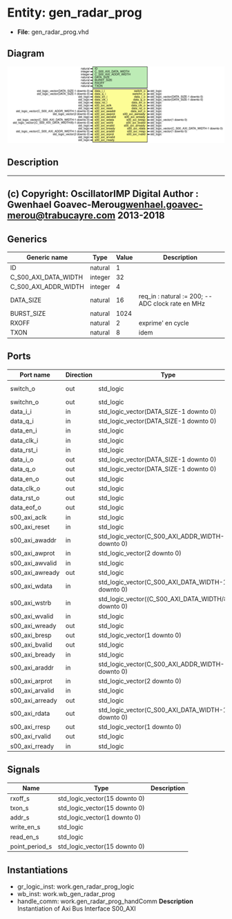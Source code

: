 # Entity: gen_radar_prog

- **File**: gen_radar_prog.vhd
## Diagram

![Diagram](gen_radar_prog.svg "Diagram")
## Description

-------------------------------------------------------------------------
 (c) Copyright: OscillatorIMP Digital
 Author : Gwenhael Goavec-Merou<gwenhael.goavec-merou@trabucayre.com>
 2013-2018
-------------------------------------------------------------------------
## Generics

| Generic name         | Type    | Value | Description                                         |
| -------------------- | ------- | ----- | --------------------------------------------------- |
| ID                   | natural | 1     |                                                     |
| C_S00_AXI_DATA_WIDTH | integer | 32    |                                                     |
| C_S00_AXI_ADDR_WIDTH | integer | 4     |                                                     |
| DATA_SIZE            | natural | 16    | req_in : natural := 200;  -- ADC clock rate en MHz  |
| BURST_SIZE           | natural | 1024  |                                                     |
| RXOFF                | natural | 2     |  exprime' en cycle                                  |
| TXON                 | natural | 8     |  idem                                               |
## Ports

| Port name       | Direction | Type                                                  | Description    |
| --------------- | --------- | ----------------------------------------------------- | -------------- |
| switch_o        | out       | std_logic                                             | Syscon signals |
| switchn_o       | out       | std_logic                                             |                |
| data_i_i        | in        | std_logic_vector(DATA_SIZE-1 downto 0)                | rocessing      |
| data_q_i        | in        | std_logic_vector(DATA_SIZE-1 downto 0)                |                |
| data_en_i       | in        | std_logic                                             |                |
| data_clk_i      | in        | std_logic                                             |                |
| data_rst_i      | in        | std_logic                                             |                |
| data_i_o        | out       | std_logic_vector(DATA_SIZE-1 downto 0)                |                |
| data_q_o        | out       | std_logic_vector(DATA_SIZE-1 downto 0)                |                |
| data_en_o       | out       | std_logic                                             |                |
| data_clk_o      | out       | std_logic                                             |                |
| data_rst_o      | out       | std_logic                                             |                |
| data_eof_o      | out       | std_logic                                             |                |
| s00_axi_aclk    | in        | std_logic                                             | axi            |
| s00_axi_reset   | in        | std_logic                                             |                |
| s00_axi_awaddr  | in        | std_logic_vector(C_S00_AXI_ADDR_WIDTH-1 downto 0)     |                |
| s00_axi_awprot  | in        | std_logic_vector(2 downto 0)                          |                |
| s00_axi_awvalid | in        | std_logic                                             |                |
| s00_axi_awready | out       | std_logic                                             |                |
| s00_axi_wdata   | in        | std_logic_vector(C_S00_AXI_DATA_WIDTH-1 downto 0)     |                |
| s00_axi_wstrb   | in        | std_logic_vector((C_S00_AXI_DATA_WIDTH/8)-1 downto 0) |                |
| s00_axi_wvalid  | in        | std_logic                                             |                |
| s00_axi_wready  | out       | std_logic                                             |                |
| s00_axi_bresp   | out       | std_logic_vector(1 downto 0)                          |                |
| s00_axi_bvalid  | out       | std_logic                                             |                |
| s00_axi_bready  | in        | std_logic                                             |                |
| s00_axi_araddr  | in        | std_logic_vector(C_S00_AXI_ADDR_WIDTH-1 downto 0)     |                |
| s00_axi_arprot  | in        | std_logic_vector(2 downto 0)                          |                |
| s00_axi_arvalid | in        | std_logic                                             |                |
| s00_axi_arready | out       | std_logic                                             |                |
| s00_axi_rdata   | out       | std_logic_vector(C_S00_AXI_DATA_WIDTH-1 downto 0)     |                |
| s00_axi_rresp   | out       | std_logic_vector(1 downto 0)                          |                |
| s00_axi_rvalid  | out       | std_logic                                             |                |
| s00_axi_rready  | in        | std_logic                                             |                |
## Signals

| Name           | Type                          | Description |
| -------------- | ----------------------------- | ----------- |
| rxoff_s        | std_logic_vector(15 downto 0) |             |
|  txon_s        | std_logic_vector(15 downto 0) |             |
| addr_s         | std_logic_vector(1 downto 0)  |             |
| write_en_s     | std_logic                     |             |
|  read_en_s     | std_logic                     |             |
| point_period_s | std_logic_vector(15 downto 0) |             |
## Instantiations

- gr_logic_inst: work.gen_radar_prog_logic
- wb_inst: work.wb_gen_radar_prog
- handle_comm: work.gen_radar_prog_handComm
**Description**
 Instantiation of Axi Bus Interface S00_AXI

